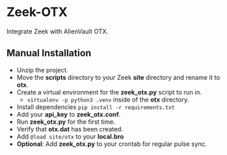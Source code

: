 # Zeek-OTX

Integrate Zeek with AlienVault OTX. 

## Manual Installation

* Unzip the project.
* Move the **scripts** directory to your Zeek **site** directory and rename it to **otx**.
* Create a virtual environment for the **zeek_otx.py** script to run in.
    * `virtualenv -p python3 .venv` inside of the **otx** directory.
* Install dependencies `pip install -r requirements.txt`
* Add your **api_key** to **zeek_otx.conf**.
* Run **zeek_otx.py** for the first time.
* Verify that **otx.dat** has been created.
* Add `@load site/otx` to your **local.bro**
* **Optional**: Add **zeek_otx.py** to your crontab for regular pulse sync.